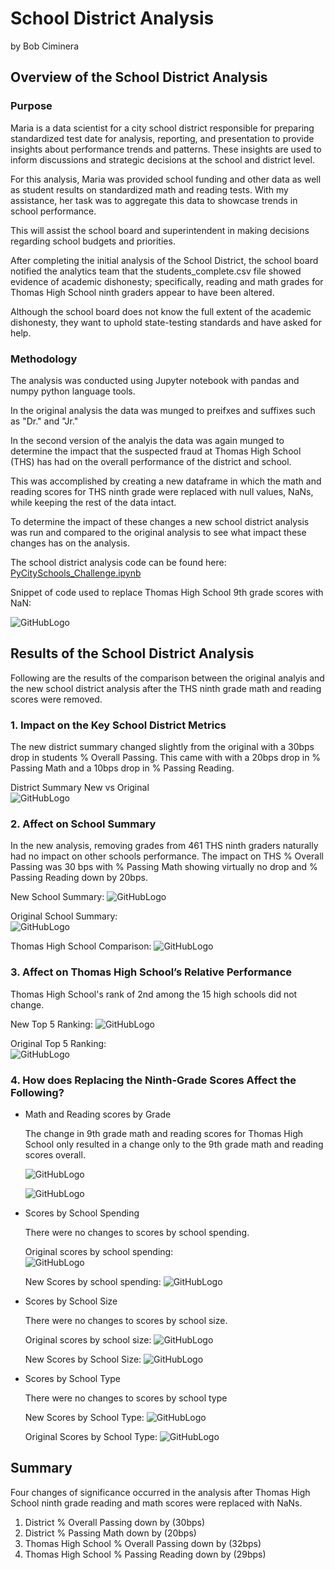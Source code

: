 # School District Analysis
by Bob Ciminera

## Overview of the School District Analysis

### Purpose

Maria is a data scientist for a city school district responsible for preparing standardized test date for analysis, reporting, and presentation to provide insights about performance trends and patterns. These insights are used to inform discussions and strategic decisions at the school and district level.

For this analysis, Maria was provided school funding and other data as well as student results on standardized math and reading tests. With my assistance, her task was to aggregate this data to showcase trends in school performance.

This will assist the school board and superintendent in making decisions regarding school budgets and priorities.

After completing the initial analysis of the School District, the school board notified the analytics team that the students_complete.csv file showed evidence of academic dishonesty; specifically, reading and math grades for Thomas High School ninth graders appear to have been altered. 

Although the school board does not know the full extent of the academic dishonesty, they want to uphold state-testing standards and have asked for help. 


### Methodology

The analysis was conducted using Jupyter notebook with pandas and numpy python language tools.

In the original analysis the data was munged to preifxes and suffixes such as "Dr." and "Jr."  

In the second version of the analyis the data was again munged to determine the impact that the suspected fraud at Thomas High School (THS) has had on the overall performance of the district and school.

This was accomplished by creating a new dataframe in which the math and reading scores for THS ninth grade were replaced with null values,  NaNs, while keeping the rest of the data intact. 

To determine the impact of these changes a new school district analysis was run and compared to the original analysis to see what impact these changes has on the analysis.

The school district analysis code can be found here: [PyCitySchools_Challenge.ipynb](PyCitySchools_Challenge.ipynb)

Snippet of code used to replace Thomas High School 9th grade scores with NaN:

![GitHubLogo](https://github.com/rciminera/School_District_Analysis/blob/main/Screen_Shots/Replace%20scores%20with%20nan.png)


## Results of the School District Analysis

Following are the results of the comparison between the original analyis and the new school district analysis after the THS ninth grade math and reading scores were removed.

### 1. Impact on the Key School District Metrics

The new district summary changed slightly from the original with a 30bps drop in students % Overall Passing.  This came with with a 20bps drop in % Passing Math and a 10bps drop in % Passing Reading. 

District Summary New vs Original    
![GitHubLogo](https://github.com/rciminera/School_District_Analysis/blob/main/Screen_Shots/DistrictCompare.png)
   
### 2. Affect on School Summary

In the new analysis, removing grades from 461 THS ninth graders naturally had no impact on other schools performance. The impact on THS % Overall Passing was 30 bps with % Passing Math showing virtually no drop and % Passing Reading down by 20bps. 

New School Summary:
![GitHubLogo](https://github.com/rciminera/School_District_Analysis/blob/main/Screen_Shots/NewSchoolSummary.png)

Original School Summary:    
![GitHubLogo](https://github.com/rciminera/School_District_Analysis/blob/main/Screen_Shots/OriginalSchoolSummary.png)

Thomas High School Comparison:
![GitHubLogo](https://github.com/rciminera/School_District_Analysis/blob/main/Screen_Shots/ThomasHS.png)

### 3. Affect on Thomas High School’s Relative Performance 

Thomas High School's rank of 2nd among the 15 high schools did not change.

New Top 5 Ranking:
![GitHubLogo](https://github.com/rciminera/School_District_Analysis/blob/main/Screen_Shots/OriginalTopandBottomSchools.png)

Original Top 5 Ranking:        
![GitHubLogo](https://github.com/rciminera/School_District_Analysis/blob/main/Screen_Shots/NewTopandBottomSchools.png)

### 4. How does Replacing the Ninth-Grade Scores Affect the Following?

- Math and Reading scores by Grade

  The change in 9th grade math and reading scores for Thomas High School only resulted in a change only to the 9th grade math   and reading scores overall.
  
  ![GitHubLogo](https://github.com/rciminera/School_District_Analysis/blob/main/Screen_Shots/NewMathScoresbyGrade.png)
  
  ![GitHubLogo](https://github.com/rciminera/School_District_Analysis/blob/main/Screen_Shots/NewReadingScoresbyGrade.png)
  
- Scores by School Spending

  There were no changes to scores by school spending. 

  Original scores by school spending:     
  ![GitHubLogo](https://github.com/rciminera/School_District_Analysis/blob/main/Screen_Shots/OriginalSpendingSummary.png)

  New Scores by school spending:
  ![GitHubLogo](https://github.com/rciminera/School_District_Analysis/blob/main/Screen_Shots/NewSpendingSummary.png)

- Scores by School Size

  There were no changes to scores by school size.

  Original scores by school size:
  ![GitHubLogo](https://github.com/rciminera/School_District_Analysis/blob/main/Screen_Shots/OriginalSizeSummary.png)

  New Scores by School Size:
  ![GitHubLogo](https://github.com/rciminera/School_District_Analysis/blob/main/Screen_Shots/NewSizeSummary.png)

- Scores by School Type

  There were no changes to scores by school type

  New Scores by School Type:
  ![GitHubLogo](https://github.com/rciminera/School_District_Analysis/blob/main/Screen_Shots/NewTypeSummary.png)
 
  Original Scores by School Type:
  ![GitHubLogo](https://github.com/rciminera/School_District_Analysis/blob/main/Screen_Shots/OriginalTypeAnalysis.png)
 
## Summary

Four changes of significance occurred in the analysis after Thomas High School ninth grade reading and math scores were replaced with NaNs.  

1. District % Overall Passing down by (30bps)
2. District % Passing Math down by (20bps)
3. Thomas High School % Overall Passing down by (32bps)
4. Thomas High School % Passing Reading down by (29bps)




